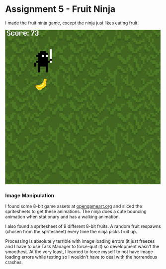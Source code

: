 # Assignment 5 - Fruit Ninja

I made the fruit ninja game, except the ninja just likes eating fruit.

<img src="media/sample.gif" width="500">

### Image Manipulation
I found some 8-bit game assets at [opengameart.org](opengameart.org) and sliced the spritesheets to get these animations. The ninja does a cute bouncing animation when stationary and has a walking animation.

I also found a spritesheet of 9 different 8-bit fruits. A random fruit respawns (chosen from the spritesheet) every time the ninja picks fruit up.

Processing is absolutely terrible with image loading errors (it just freezes and I have to use Task Manager to force-quit it) so development wasn't the smoothest. At the very least, I learned to force myself to not have image loading errors while testing so I wouldn't have to deal with the horrendous crashes.